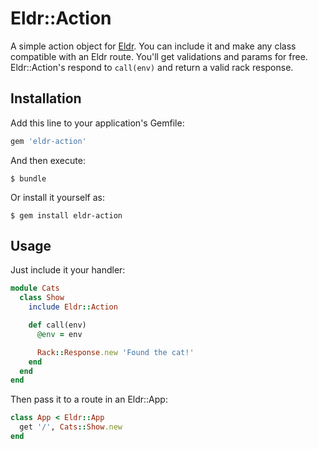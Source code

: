 # Eldr::Action

A simple action object for [Eldr](https://github.com/eldr-rb/eldr). You can include it and make any class compatible with an Eldr route. You'll get validations and params for free.
Eldr::Action's respond to `call(env)` and return a valid rack response.

## Installation

Add this line to your application's Gemfile:

```ruby
gem 'eldr-action'
```

And then execute:

    $ bundle

Or install it yourself as:

    $ gem install eldr-action

## Usage

Just include it your handler:

```ruby
module Cats
  class Show
    include Eldr::Action

    def call(env)
      @env = env

      Rack::Response.new 'Found the cat!'
    end
  end
end
```

Then pass it to a route in an Eldr::App:

```ruby
class App < Eldr::App
  get '/', Cats::Show.new
end
```

